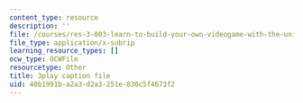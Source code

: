 ```yaml
---
content_type: resource
description: ''
file: /courses/res-3-003-learn-to-build-your-own-videogame-with-the-unity-game-engine-and-microsoft-kinect-january-iap-2017/40b1991ba2a3d2a3251e836c5f4673f2_s7i_Dpz-DLU.srt
file_type: application/x-subrip
learning_resource_types: []
ocw_type: OCWFile
resourcetype: Other
title: 3play caption file
uid: 40b1991b-a2a3-d2a3-251e-836c5f4673f2
---
```

